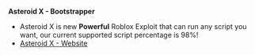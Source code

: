 **Asteroid X - Bootstrapper**
- Asteroid X is new **Powerful** Roblox Exploit that can run any script you want, our current supported script percentage is 98%!
- [Asteroid X - Website](https://marcel46509.github.io/astroteam)
